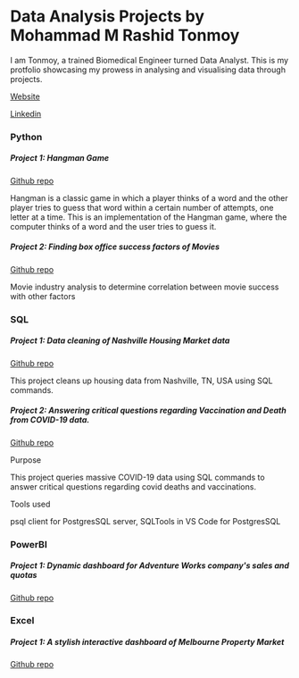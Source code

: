 # Data Analysis Projects by Mohammad M Rashid Tonmoy

I am Tonmoy, a trained Biomedical Engineer turned Data Analyst. This is my protfolio showcasing my prowess in analysing and visualising data through projects. 

[Website](https://toncodesdata.github.io/tonmoyDAportfolio.github.io/)

[Linkedin](www.linkedin.com/in/rashidtonmoy)

### Python
##### Project 1: Hangman Game
[Github repo](https://github.com/tonCodesData/hangman-game-python)

Hangman is a classic game in which a player thinks of a word and the other player tries to guess that word within a certain number of attempts, one letter at a time. This is an implementation of the Hangman game, where the computer thinks of a word and the user tries to guess it.

##### Project 2: Finding box office success factors of Movies
[Github repo](https://github.com/tonCodesData/movie-success-correlation-python)

Movie industry analysis to determine correlation between movie success with other factors

### SQL
##### Project 1: Data cleaning of Nashville Housing Market data
[Github repo](https://github.com/tonCodesData/SQL_housing-data-cleaning)

This project cleans up housing data from Nashville, TN, USA using SQL commands.

##### Project 2: Answering critical questions regarding Vaccination and Death from COVID-19 data.
[Github repo](https://github.com/tonCodesData/SQL_covid-data-analysis)

Purpose

This project queries massive COVID-19 data using SQL commands to answer critical questions regarding covid deaths and vaccinations.

Tools used

psql client for PostgresSQL server, SQLTools in VS Code for PostgresSQL

### PowerBI
##### Project 1: Dynamic dashboard for Adventure Works company's sales and quotas 
[Github repo](https://github.com/tonCodesData/PowerBI_adventure-works-sales-report)

### Excel
##### Project 1: A stylish interactive dashboard of Melbourne Property Market
[Github repo](https://github.com/tonCodesData/Excel_melbourne-property-auction-report)

